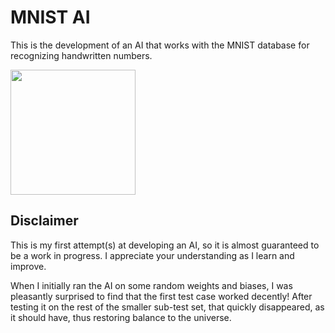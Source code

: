 # MNIST AI

This is the development of an AI that works with the MNIST database for recognizing handwritten numbers.

<img src="https://machinelearningmastery.com/wp-content/uploads/2019/02/sample_image.png" width="200">

## **Disclaimer**

This is my first attempt(s) at developing an AI, so it is almost guaranteed to be a work in progress. I appreciate your understanding as I learn and improve.

When I initially ran the AI on some random weights and biases, I was pleasantly surprised to find that the first test case worked decently! After testing it on the rest of the smaller sub-test set, that quickly disappeared, as it should have, thus restoring balance to the universe.
